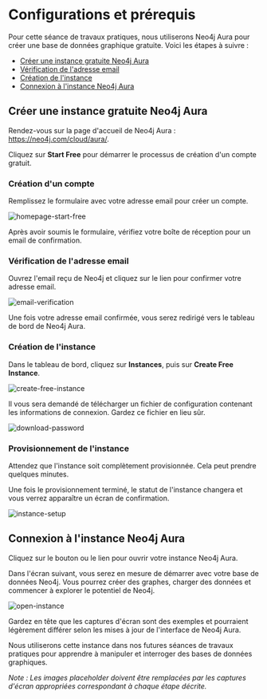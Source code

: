# Configurations et prérequis
Pour cette séance de travaux pratiques, nous utiliserons Neo4j Aura pour créer une base de données graphique gratuite. Voici les étapes à suivre :

- [Créer une instance gratuite Neo4j Aura](#créer-une-instance-gratuite-neo4j-aura)
- [Vérification de l'adresse email](#vérification-de-ladresse-email)
- [Création de l'instance](#création-de-linstance)
- [Connexion à l'instance Neo4j Aura](#connexion-à-linstance-neo4j-aura)

## **Créer une instance gratuite Neo4j Aura**
Rendez-vous sur la page d'accueil de Neo4j Aura : https://neo4j.com/cloud/aura/.

Cliquez sur **Start Free** pour démarrer le processus de création d'un compte gratuit.

### **Création d'un compte**
Remplissez le formulaire avec votre adresse email pour créer un compte.

![homepage-start-free](..data/images/homepage-start-free.png)

Après avoir soumis le formulaire, vérifiez votre boîte de réception pour un email de confirmation.

### **Vérification de l'adresse email**
Ouvrez l'email reçu de Neo4j et cliquez sur le lien pour confirmer votre adresse email.

![email-verification](..data/images/email-verification.png)

Une fois votre adresse email confirmée, vous serez redirigé vers le tableau de bord de Neo4j Aura.

### **Création de l'instance**
Dans le tableau de bord, cliquez sur **Instances**, puis sur **Create Free Instance**.

![create-free-instance](..data/images/create-free-instance.png)

Il vous sera demandé de télécharger un fichier de configuration contenant les informations de connexion. Gardez ce fichier en lieu sûr.

![download-password](..data/images/download-password.png)

### **Provisionnement de l'instance**
Attendez que l'instance soit complètement provisionnée. Cela peut prendre quelques minutes.

Une fois le provisionnement terminé, le statut de l'instance changera et vous verrez apparaître un écran de confirmation.

![instance-setup](..data/images/instance-setup.png)

## **Connexion à l'instance Neo4j Aura**
Cliquez sur le bouton ou le lien pour ouvrir votre instance Neo4j Aura.

Dans l'écran suivant, vous serez en mesure de démarrer avec votre base de données Neo4j. Vous pourrez créer des graphes, charger des données et commencer à explorer le potentiel de Neo4j.

![open-instance](..data/images/open-instance.png)

Gardez en tête que les captures d'écran sont des exemples et pourraient légèrement différer selon les mises à jour de l'interface de Neo4j Aura.

Nous utiliserons cette instance dans nos futures séances de travaux pratiques pour apprendre à manipuler et interroger des bases de données graphiques.

*Note : Les images placeholder doivent être remplacées par les captures d'écran appropriées correspondant à chaque étape décrite.*
